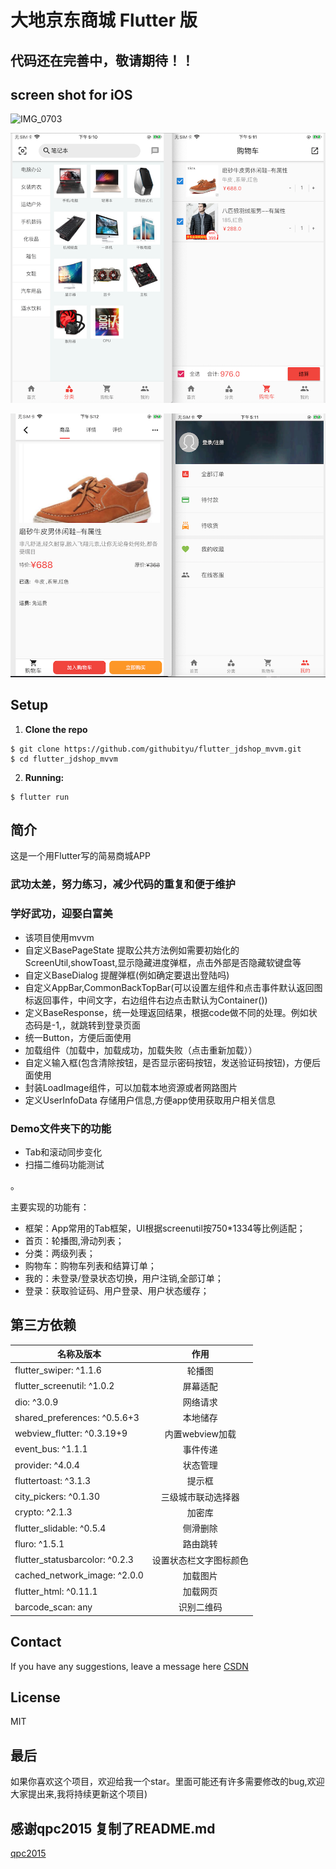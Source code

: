 # 大地京东商城 Flutter 版
## 代码还在完善中，敬请期待！！

##  screen shot for iOS

![IMG_0703](https://img-blog.csdnimg.cn/20200325230359296.gif)

![IMG_0704](https://github.com/qpc2015/flutter_shop/blob/master/screenshot/002.png)

![IMG_0705](https://github.com/qpc2015/flutter_shop/blob/master/screenshot/003.png)


## Setup

1. **Clone the repo**

```
$ git clone https://github.com/githubityu/flutter_jdshop_mvvm.git
$ cd flutter_jdshop_mvvm
```

2. **Running:**

```
$ flutter run
```




## 简介

这是一个用Flutter写的简易商城APP

###  武功太差，努力练习，减少代码的重复和便于维护
###  学好武功，迎娶白富美

* 该项目使用mvvm
* 自定义BasePageState 提取公共方法例如需要初始化的ScreenUtil,showToast,显示隐藏进度弹框，点击外部是否隐藏软键盘等
* 自定义BaseDialog 提醒弹框(例如确定要退出登陆吗)
* 自定义AppBar,CommonBackTopBar(可以设置左组件和点击事件默认返回图标返回事件，中间文字，右边组件右边点击默认为Container())
* 定义BaseResponse，统一处理返回结果，根据code做不同的处理。例如状态码是-1,，就跳转到登录页面
* 统一Button，方便后面使用
* 加载组件（加载中，加载成功，加载失败（点击重新加载））
* 自定义输入框(包含清除按钮，是否显示密码按钮，发送验证码按钮)，方便后面使用
* 封装LoadImage组件，可以加载本地资源或者网路图片
* 定义UserInfoData 存储用户信息,方便app使用获取用户相关信息

### Demo文件夹下的功能
* Tab和滚动同步变化
* 扫描二维码功能测试


。

主要实现的功能有：
* 框架：App常用的Tab框架，UI根据screenutil按750*1334等比例适配；
* 首页：轮播图,滑动列表；
* 分类：两级列表；
* 购物车：购物车列表和结算订单；
* 我的：未登录/登录状态切换，用户注销,全部订单；
* 登录：获取验证码、用户登录、用户状态缓存；



## 第三方依赖

| 名称及版本                   |        作用        |
| ---------------------------- | :----------------: |
| flutter_swiper: ^1.1.6       |       轮播图       |
| flutter_screenutil: ^1.0.2   |      屏幕适配      |
| dio: ^3.0.9                  |      网络请求      |
| shared_preferences: ^0.5.6+3 |      本地储存      |
| webview_flutter: ^0.3.19+9   |  内置webview加载   |
| event_bus: ^1.1.1            |      事件传递      |
| provider: ^4.0.4             |      状态管理      |
| fluttertoast: ^3.1.3         |       提示框       |
| city_pickers: ^0.1.30        | 三级城市联动选择器 |
| crypto: ^2.1.3               |       加密库       |
| flutter_slidable: ^0.5.4     |       侧滑删除       |
| fluro: ^1.5.1                |       路由跳转       |
| flutter_statusbarcolor: ^0.2.3|设置状态栏文字图标颜色 |
| cached_network_image: ^2.0.0|      加载图片         |
| flutter_html: ^0.11.1       |      加载网页         |
| barcode_scan: any           |      识别二维码         |





## Contact

If you have any suggestions, leave a message here
[CSDN](https://blog.csdn.net/yujunlong3919)



## License

MIT

## 最后

如果你喜欢这个项目，欢迎给我一个star。里面可能还有许多需要修改的bug,欢迎大家提出来,我将持续更新这个项目)


## 感谢qpc2015 复制了README.md
[qpc2015](https://github.com/qpc2015/flutter_shop)


